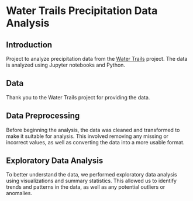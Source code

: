 # Water Trails Precipitation Data Analysis

## Introduction

Project to analyze precipitation data from the [Water Trails](https://www.watertrails.org/) project. The data is analyzed using Jupyter notebooks and Python. 

## Data

Thank you to the Water Trails project for providing the data. 

## Data Preprocessing

Before beginning the analysis, the data was cleaned and transformed to make it suitable for analysis. This involved removing any missing or incorrect values, as well as converting the data into a more usable format.

## Exploratory Data Analysis

To better understand the data, we performed exploratory data analysis using visualizations and summary statistics. This allowed us to identify trends and patterns in the data, as well as any potential outliers or anomalies.
